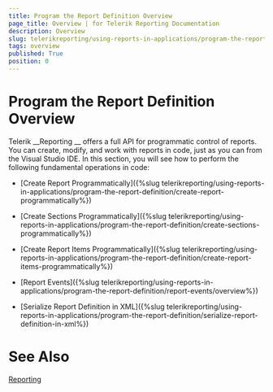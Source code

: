 ```yaml
---
title: Program the Report Definition Overview
page_title: Overview | for Telerik Reporting Documentation
description: Overview
slug: telerikreporting/using-reports-in-applications/program-the-report-definition/overview
tags: overview
published: True
position: 0
---
```


# Program the Report Definition Overview



Telerik 
__Reporting
__ offers a full API for programmatic control of reports. You can create, modify, and work with reports in code, just as you can from the Visual Studio IDE. In this section, you will see how to perform the following fundamental operations in code:
        


* [Create Report Programmatically]({%slug telerikreporting/using-reports-in-applications/program-the-report-definition/create-report-programmatically%})


* [Create Sections Programmatically]({%slug telerikreporting/using-reports-in-applications/program-the-report-definition/create-sections-programmatically%})


* [Create Report Items Programmatically]({%slug telerikreporting/using-reports-in-applications/program-the-report-definition/create-report-items-programmatically%})


* [Report Events]({%slug telerikreporting/using-reports-in-applications/program-the-report-definition/report-events/overview%})


* [Serialize Report Definition in XML]({%slug telerikreporting/using-reports-in-applications/program-the-report-definition/serialize-report-definition-in-xml%})


# See Also
[Reporting](/reporting/api/Telerik.Reporting)

